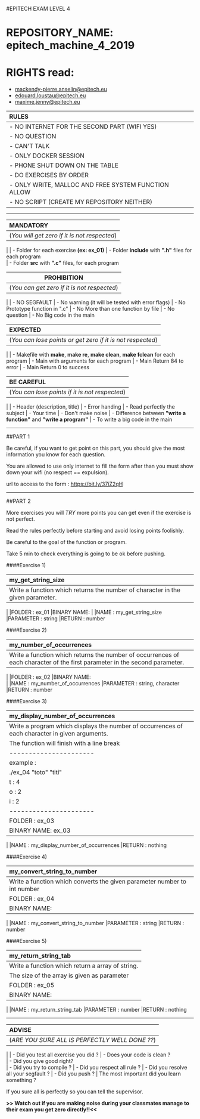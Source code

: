 #EPITECH EXAM LEVEL 4

# REPOSITORY_NAME: epitech_machine_4_2019
# RIGHTS read:
  - mackendy-pierre.anselin@epitech.eu
  - edouard.loustau@epitech.eu
  - maxime.jenny@epitech.eu

|**RULES**|
|:--------|
| - NO INTERNET FOR THE SECOND PART (WIFI YES)
| - NO QUESTION
| - CAN'T TALK
| - ONLY DOCKER SESSION
| - PHONE SHUT DOWN ON THE TABLE
| - DO EXERCISES BY ORDER
| - ONLY WRITE, MALLOC AND FREE SYSTEM FUNCTION ALLOW
| - NO SCRIPT (CREATE MY REPOSITORY NEITHER)

________________________________________________________________________________________

|**MANDATORY**|
|:-------------|
|(_You will get zero if it is not respected_)
|
| - Folder for each exercise **(ex: ex_01)**
| - Folder **include** with **".h"** files for each program  
| - Folder **src** with **".c"** files, for each program 


|**PROHIBITION**|
|:-----------:|
|(_You can get zero if it is not respected_)
|
| - NO SEGFAULT
| - No warning (it will be tested with error flags)
| - No Prototype function in ".c"
| - No More than one function by file
| - No question 
| - No Big code in the main

|**EXPECTED**|
|:-----------|
|(_You can lose points or get zero if it is not respected_)
|
| - Makefile with **make**, **make re**, **make clean**, **make fclean** for each program 
| - Main with arguments for each program
| - Main Return 84 to error 
| - Main Return 0 to success 

|**BE CAREFUL**|
|:-----------|
|(_You can lose points if it is not respected_)
|
| - Header (description, title)
| - Error handing
| - Read perfectly the subject
| - Your time
| - Don't make noise
| - Difference between **"write a function"** and **"write a program"**
| - To write a big code in the main

________________________________________________________________________________________

##PART 1

Be careful, if you want to get point on this part, you should give the most information you know for each question.

You are allowed to use only internet to fill the form after than you must show down your wifi (no respect == expulsion).

url to access to the form :  https://bit.ly/37iZ2qH

__________________________________________________________________________________________________________________________________________________________________________________


##PART 2

More exercises you will *TRY* more points you can get even if the exercise is not perfect.

Read the rules perfectly before starting and avoid losing points foolishly.

Be careful to the goal of the function or program.

Take 5 min to check everything is going to be ok before pushing.




####Exercise 1)

|my_get_string_size|
|:----|
|Write a function which returns the number of character in the given parameter.
|
|FOLDER     :   ex_01
|BINARY NAME:
|
|NAME       :   my_get_string_size
|PARAMETER  :   string
|RETURN     :   number




####Exercise 2)

|my_number_of_occurrences|
|:----|
|Write a function which returns the number of occurrences of each character of the first parameter in the second parameter. 
|
|FOLDER     :   ex_02
|BINARY NAME:   
|
|NAME       :   my_number_of_occurrences
|PARAMETER  :   string, character
|RETURN     :   number





####Exercise 3)

|my_display_number_of_occurrences|
|:----|
|Write a program which displays the number of occurrences of each character in given arguments.
|The function will finish with a line break
|----------------------
|example : 
|./ex_04 "toto" "titi"
|t : 4
|o : 2
|i : 2
|----------------------
|FOLDER     :   ex_03
|BINARY NAME:   ex_03
|
|NAME       :   my_display_number_of_occurrences
|RETURN     :   nothing





####Exercise 4)

|my_convert_string_to_number|
|:----|
|Write a function which converts the given parameter number to int number
|FOLDER     :   ex_04
|BINARY NAME:
|
|NAME       :   my_convert_string_to_number
|PARAMETER  :   string
|RETURN     :   number





####Exercise 5)

|my_return_string_tab|
|:----|
|Write a function which return a array of string.
|The size of the array is given as parameter
|FOLDER     :   ex_05
|BINARY NAME:   
|
|NAME       :   my_return_string_tab
|PARAMETER  :   number
|RETURN     :   nothing


__________________________________________________________________________________________________________________________________________________________________________________


|**ADVISE**|
|:-------------|
|(_ARE YOU SURE ALL IS PERFECTLY WELL DONE ??_)
|
| - Did you test all exercise you did ?
| - Does your code is clean ?  
| - Did you give good right?  
| - Did you try to compile ?
| - Did you respect all rule ?
| - Did you resolve all your segfault ?
| - Did you push ?
| The most important did you learn something ?

If you sure all is perfectly so you can tell the supervisor.
 
**>> Watch out if you are making noise during your classmates manage to their exam you get zero directly!!<<** 
